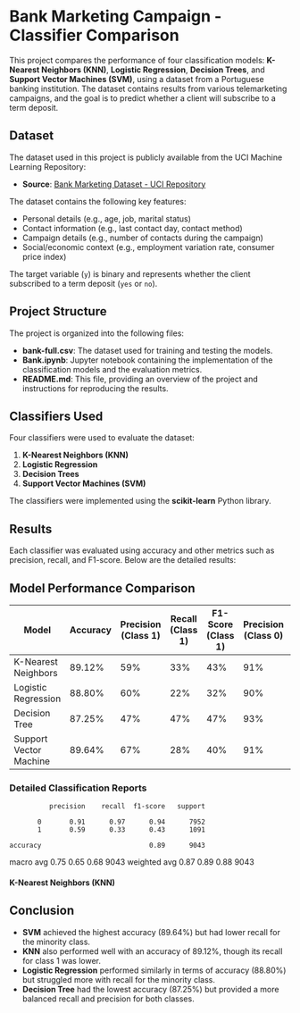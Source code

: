 # Bank Marketing Campaign - Classifier Comparison

This project compares the performance of four classification models: **K-Nearest Neighbors (KNN)**, **Logistic Regression**, **Decision Trees**, and **Support Vector Machines (SVM)**, using a dataset from a Portuguese banking institution. The dataset contains results from various telemarketing campaigns, and the goal is to predict whether a client will subscribe to a term deposit.

## Dataset

The dataset used in this project is publicly available from the UCI Machine Learning Repository:

- **Source**: [Bank Marketing Dataset - UCI Repository](https://archive.ics.uci.edu/ml/datasets/Bank+Marketing)

The dataset contains the following key features:
- Personal details (e.g., age, job, marital status)
- Contact information (e.g., last contact day, contact method)
- Campaign details (e.g., number of contacts during the campaign)
- Social/economic context (e.g., employment variation rate, consumer price index)
  
The target variable (`y`) is binary and represents whether the client subscribed to a term deposit (`yes` or `no`).

## Project Structure

The project is organized into the following files:

- **bank-full.csv**: The dataset used for training and testing the models.
- **Bank.ipynb**: Jupyter notebook containing the implementation of the classification models and the evaluation metrics.
- **README.md**: This file, providing an overview of the project and instructions for reproducing the results.

## Classifiers Used

Four classifiers were used to evaluate the dataset:

1. **K-Nearest Neighbors (KNN)**
2. **Logistic Regression**
3. **Decision Trees**
4. **Support Vector Machines (SVM)**

The classifiers were implemented using the **scikit-learn** Python library.

## Results

Each classifier was evaluated using accuracy and other metrics such as precision, recall, and F1-score. Below are the detailed results:

## Model Performance Comparison

| Model                | Accuracy | Precision (Class 1) | Recall (Class 1) | F1-Score (Class 1) | Precision (Class 0) | Recall (Class 0) | F1-Score (Class 0) | Weighted Avg F1-Score |
|----------------------|----------|---------------------|------------------|--------------------|---------------------|------------------|--------------------|-----------------------|
| K-Nearest Neighbors   | 89.12%   | 59%                 | 33%              | 43%                | 91%                 | 97%              | 94%                | 88%                  |
| Logistic Regression   | 88.80%   | 60%                 | 22%              | 32%                | 90%                 | 98%              | 94%                | 86%                  |
| Decision Tree         | 87.25%   | 47%                 | 47%              | 47%                | 93%                 | 93%              | 93%                | 87%                  |
| Support Vector Machine| 89.64%   | 67%                 | 28%              | 40%                | 91%                 | 98%              | 94%                | 88%                  |



### Detailed Classification Reports

              precision    recall  f1-score   support

           0       0.91      0.97      0.94      7952
           1       0.59      0.33      0.43      1091

    accuracy                           0.89      9043
   macro avg       0.75      0.65      0.68      9043
weighted avg       0.87      0.89      0.88      9043


#### K-Nearest Neighbors (KNN)


## Conclusion

- **SVM** achieved the highest accuracy (89.64%) but had lower recall for the minority class.
- **KNN** also performed well with an accuracy of 89.12%, though its recall for class 1 was lower.
- **Logistic Regression** performed similarly in terms of accuracy (88.80%) but struggled more with recall for the minority class.
- **Decision Tree** had the lowest accuracy (87.25%) but provided a more balanced recall and precision for both classes.


